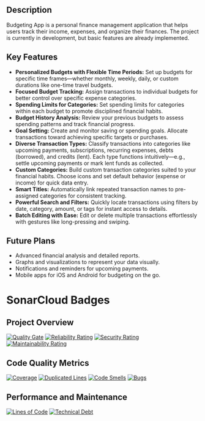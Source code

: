 ## Description
Budgeting App is a personal finance management application that helps users track their income, expenses, and organize their finances. The project is currently in development, but basic features are already implemented.

## Key Features
- **Personalized Budgets with Flexible Time Periods:** Set up budgets for specific time frames—whether monthly, weekly, daily, or custom durations like one-time travel budgets.
- **Focused Budget Tracking:** Assign transactions to individual budgets for better control over specific expense categories.
- **Spending Limits for Categories:** Set spending limits for categories within each budget to promote disciplined financial habits.
- **Budget History Analysis:** Review your previous budgets to assess spending patterns and track financial progress.
- **Goal Setting:** Create and monitor saving or spending goals. Allocate transactions toward achieving specific targets or purchases.
- **Diverse Transaction Types:** Classify transactions into categories like upcoming payments, subscriptions, recurring expenses, debts (borrowed), and credits (lent). Each type functions intuitively—e.g., settle upcoming payments or mark lent funds as collected.
- **Custom Categories:** Build custom transaction categories suited to your financial habits. Choose icons and set default behavior (expense or income) for quick data entry.
- **Smart Titles:** Automatically link repeated transaction names to pre-assigned categories for consistent tracking.
- **Powerful Search and Filters:** Quickly locate transactions using filters by date, category, amount, or tags for instant access to details.
- **Batch Editing with Ease:** Edit or delete multiple transactions effortlessly with gestures like long-pressing and swiping.

## Future Plans
- Advanced financial analysis and detailed reports.
- Graphs and visualizations to represent your data visually.
- Notifications and reminders for upcoming payments.
- Mobile apps for iOS and Android for budgeting on the go.

# SonarCloud Badges

## Project Overview
[![Quality Gate](https://sonarcloud.io/api/project_badges/measure?project=Gryshchenko_finance_app&metric=alert_status)](https://sonarcloud.io/dashboard?id=Gryshchenko_finance_app)
[![Reliability Rating](https://sonarcloud.io/api/project_badges/measure?project=Gryshchenko_finance_app&metric=reliability_rating)](https://sonarcloud.io/dashboard?id=Gryshchenko_finance_app)
[![Security Rating](https://sonarcloud.io/api/project_badges/measure?project=Gryshchenko_finance_app&metric=security_rating)](https://sonarcloud.io/dashboard?id=Gryshchenko_finance_app)
[![Maintainability Rating](https://sonarcloud.io/api/project_badges/measure?project=<project_key>&metric=sqale_rating)](https://sonarcloud.io/dashboard?id=Gryshchenko_finance_app)

## Code Quality Metrics
[![Coverage](https://sonarcloud.io/api/project_badges/measure?project=Gryshchenko_finance_app&metric=coverage)](https://sonarcloud.io/dashboard?id=Gryshchenko_finance_app)
[![Duplicated Lines](https://sonarcloud.io/api/project_badges/measure?project=Gryshchenko_finance_app&metric=duplicated_lines_density)](https://sonarcloud.io/dashboard?id=Gryshchenko_finance_app)
[![Code Smells](https://sonarcloud.io/api/project_badges/measure?project=Gryshchenko_finance_app&metric=code_smells)](https://sonarcloud.io/dashboard?id=Gryshchenko_finance_app)
[![Bugs](https://sonarcloud.io/api/project_badges/measure?project=Gryshchenko_finance_app&metric=bugs)](https://sonarcloud.io/dashboard?id=Gryshchenko_finance_app)

## Performance and Maintenance
[![Lines of Code](https://sonarcloud.io/api/project_badges/measure?project=Gryshchenko_finance_app&metric=ncloc)](https://sonarcloud.io/dashboard?id=Gryshchenko_finance_app)
[![Technical Debt](https://sonarcloud.io/api/project_badges/measure?project=Gryshchenko_finance_app&metric=sqale_index)](https://sonarcloud.io/dashboard?id=Gryshchenko_finance_app)
